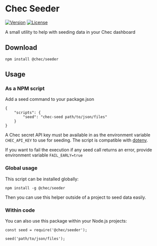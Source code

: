 # Chec Seeder

[![Version](https://img.shields.io/npm/v/@chec/seeder.svg)](https://npmjs.org/package/@chec/seeder)
[![License](https://img.shields.io/github/license/chec/seeder.svg)](https://github.com/chec/seeder/blob/master/LICENSE.md)

A small utility to help with seeding data in your Chec dashboard

## Download

```
npm install @chec/seeder
```

## Usage

### As a NPM script

Add a seed command to your package.json

```
{
    "scripts": {
        "seed": "chec-seed path/to/json/files"
    }
}
```

A Chec secret API key must be available in as the environment variable `CHEC_API_KEY` to use for seeding. The script is compatible with [dotenv](https://www.npmjs.com/package/dotenv).

If you want to fail the execution if any seed call returns an error, provide environment variable `FAIL_EARLY=true`

### Global usage

This script can be installed globally:

```
npm install -g @chec/seeder
```

Then you can use this helper outside of a project to seed data easily.

### Within code

You can also use this package within your Node.js projects:

```
const seed = require('@chec/seeder');

seed('path/to/json/files');
```
